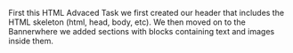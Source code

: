 First this HTML Advaced Task we first created our header that includes the HTML skeleton (html, head, body, etc).
We then moved on to the Bannerwhere we added sections with blocks containing text and images inside them.
